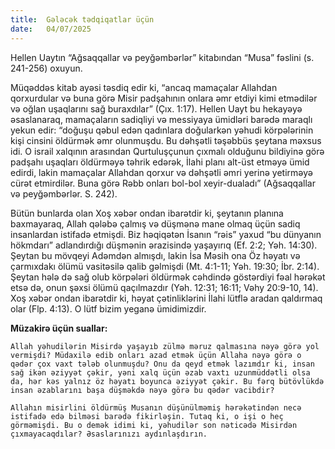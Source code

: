```yaml
---
title:  Gələcək tədqiqatlar üçün
date:   04/07/2025
---
```


Hellen Uaytın “Ağsaqqallar və peyğəmbərlər” kitabından “Musa” fəslini (s. 241-256) oxuyun.

Müqəddəs kitab ayəsi təsdiq edir ki, “ancaq mamaçalar Allahdan qorxurdular və buna görə Misir padşahının onlara əmr etdiyi kimi etmədilər və oğlan uşaqlarını sağ buraxdılar” (Çıx. 1:17). Hellen Uayt bu hekayəyə əsaslanaraq, mamaçaların sadiqliyi və messiyaya ümidləri barədə maraqlı yekun edir: “doğuşu qəbul edən qadınlara doğularkən yəhudi körpələrinin kişi cinsini öldürmək əmr olunmuşdu. Bu dəhşətli təşəbbüs şeytana məxsus idi. O israil xalqının arasından Qurtuluşçunun çıxmalı olduğunu bildiyinə görə padşahı uşaqları öldürməyə təhrik edərək, İlahi planı alt-üst etməyə ümid edirdi, lakin mamaçalar Allahdan qorxur və dəhşətli əmri yerinə yetirməyə cürət etmirdilər. Buna görə Rəbb onları bol-bol xeyir-dualadı” (Ağsaqqallar və peyğəmbərlər. S. 242).

Bütün bunlarda olan Xoş xəbər ondan ibarətdir ki, şeytanın planına baxmayaraq, Allah qələbə çalmış və düşmənə mane olmaq üçün sadiq insanlardan istifadə etmişdi. Biz həqiqətən İsanın “rəis” yaxud “bu dünyanın hökmdarı” adlandırdığı düşmənin ərazisində yaşayırıq (Ef. 2:2; Yəh. 14:30). Şeytan bu mövqeyi Adəmdən almışdı, lakin İsa Məsih ona Öz həyatı və çarmıxdakı ölümü vasitəsilə qalib gəlmişdi (Mt. 4:1-11; Yəh. 19:30; İbr. 2:14). Şeytan hələ də sağ olub körpələri öldürmək cəhdində göstərdiyi fəal hərəkət etsə də, onun şəxsi ölümü qaçılmazdır (Yəh. 12:31; 16:11; Vəhy 20:9-10, 14). Xoş xəbər ondan ibarətdir ki, həyat çətinliklərini İlahi lütflə aradan qaldırmaq olar (Flp. 4:13). O lütf bizim yeganə ümidimizdir.

**Müzakirə üçün suallar:**

`Allah yəhudilərin Misirdə yaşayıb zülmə məruz qalmasına nəyə görə yol vermişdi? Müdaxilə edib onları azad etmək üçün Allaha nəyə görə o qədər çox vaxt tələb olunmuşdu? Onu da qeyd etmək lazımdır ki, insan sağ ikən əziyyət çəkir, yəni xalq üçün əzab vaxtı uzunmüddətli olsa da, hər kəs yalnız öz həyatı boyunca əziyyət çəkir. Bu fərq bütövlükdə insan əzablarını başa düşməkdə nəyə görə bu qədər vacibdir?`

`Allahın misirlini öldürmüş Musanın düşünülməmiş hərəkətindən necə istifadə edə bilməsi barədə fikirləşin. Tutaq ki, o işi o heç görməmişdi. Bu o demək idimi ki, yəhudilər son nəticədə Misirdən çıxmayacaqdılar? Əsaslarınızı aydınlaşdırın.`
